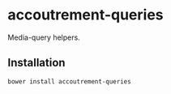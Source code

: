 accoutrement-queries
====================

Media-query helpers.

## Installation

``bower install accoutrement-queries``
